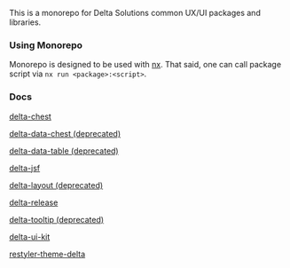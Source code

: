 This is a monorepo for Delta Solutions common UX/UI packages and libraries.

### Using Monorepo

Monorepo is designed to be used with [nx](https://nx.dev/). That said, one can
call package script via `nx run <package>:<script>`.

### Docs

[delta-chest](https://deltasolutions.github.io/delta-ui/delta-chest)

[delta-data-chest (deprecated)](https://deltasolutions.github.io/delta-ui/delta-data-chest)

[delta-data-table (deprecated)](https://deltasolutions.github.io/delta-ui/delta-data-table)

[delta-jsf](https://deltasolutions.github.io/delta-ui/delta-jsf)

[delta-layout (deprecated)](https://deltasolutions.github.io/delta-ui/delta-layout)

[delta-release](https://github.com/deltasolutions/delta-ui/tree/main/packages/delta-release)

[delta-tooltip (deprecated)](https://deltasolutions.github.io/delta-ui/delta-tooltip)

[delta-ui-kit](https://deltasolutions.github.io/delta-ui/delta-ui-kit)

[restyler-theme-delta](https://deltasolutions.github.io/delta-ui/restyler-theme-delta)
